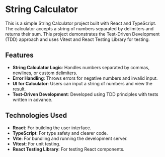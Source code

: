 # String Calculator

This is a simple String Calculator project built with React and TypeScript. The calculator accepts a string of numbers separated by delimiters and returns their sum. This project demonstrates the Test-Driven Development (TDD) approach and uses Vitest and React Testing Library for testing.

## Features

- **String Calculator Logic**: Handles numbers separated by commas, newlines, or custom delimiters.
- **Error Handling**: Throws errors for negative numbers and invalid input.
- **UI for Calculator**: Users can input a string of numbers and view the result.
- **Test-Driven Development**: Developed using TDD principles with tests written in advance.

## Technologies Used

- **React**: For building the user interface.
- **TypeScript**: For type safety and clearer code.
- **Vite**: For bundling and running the development server.
- **Vitest**: For unit testing.
- **React Testing Library**: For testing React components.
